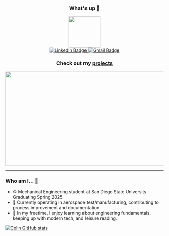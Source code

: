 <div align = "center">
<h3 style="text-align: center;">What's up 👋</h3>
</div>

<div id="header" align="center">
  <img src="https://i.giphy.com/media/v1.Y2lkPTc5MGI3NjExN3N2Mjdxd2VsbGo5a3l5aHRvZHNkMGMzMXJxM3M0bWt2ODhvNHRlZSZlcD12MV9pbnRlcm5hbF9naWZfYnlfaWQmY3Q9cw/0mUTv7Yu0TFn0SGSN2/giphy.gif" width="100"/>
</div>

<div align="center">
<div id="badges">
  <a href = "https://www.linkedin.com/in/colinro">
  <img src = "https://img.shields.io/badge/LinkedIn-blue?logo=linkedin&logoColor=white" alt="LinkedIn Badge"/>
  </a> 
  <a href = "mailto: colinwhoa@gmail.com">
  <img src = "https://img.shields.io/badge/Gmail-red?logo=gmail&logoColor=white" alt="Gmail Badge"/>
  </a>
</div>
<img src="https://komarev.com/ghpvc/?username=colinro1&style=flat-square&color=blue" alt=""/>
</div>

<div align="center">
  <h3 style="text-align: center;">Check out my 
    <a href = "https://roslovets.github.io/projects">projects 
    </a> 
  </h3>
</div>

<div align="center">
  <img src="https://i.giphy.com/media/v1.Y2lkPTc5MGI3NjExZjgzMXV0ZmowcWNxOXRmYnl3cHUxb3RsejB2bmg0dzVhemV2dGw3dSZlcD12MV9pbnRlcm5hbF9naWZfYnlfaWQmY3Q9Zw/3oKIPtjElfqwMOTbH2/giphy.gif" width="600" height="300"/>
</div>

---

### Who am I... 🤔

- ⚙️ Mechanical Engineering student at San Diego State University - Graduating Spring 2025.
- 🧪 Currently operating in aerospace test/manufacturing, contributing to process improvement and documentation.
- 📖 In my freetime, I enjoy learning about engineering fundamentals, keeping up with modern tech, and leisure reading.

[![Colin GitHub stats](https://github-readme-stats.vercel.app/api?username=colinro1)](https://github.com/colinro1/github-readme-stats)


